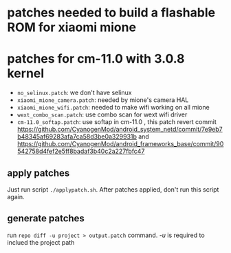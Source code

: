 # patches needed to build a flashable ROM for xiaomi mione
# patches for cm-11.0 with 3.0.8 kernel

* `no_selinux.patch`: we don't have selinux
* `xiaomi_mione_camera.patch`: needed by mione's camera HAL
* `xiaomi_mione_wifi.patch`: needed to make wifi working on all mione
* `wext_combo_scan.patch`: use combo scan for wext wifi driver
* `cm-11.0_softap.patch`: use softap in cm-11.0
  ,
  this patch revert commit https://github.com/CyanogenMod/android_system_netd/commit/7e9eb7b48345af69283afa7ca58d3be0a329931b
  and https://github.com/CyanogenMod/android_frameworks_base/commit/90542758d4fef2e5ff8badaf3b40c2a227fbfc47


apply patches
-------------

Just run script `./applypatch.sh`.
After patches applied, don't run this script again.


generate patches
----------------

run `repo diff -u project > output.patch` command.
_-u_ is required to inclued the project path

